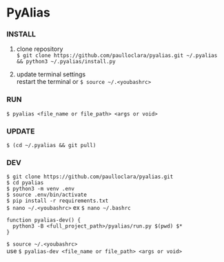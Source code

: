 # PyAlias

### INSTALL

1. clone repository\
  `$ git clone https://github.com/paulloclara/pyalias.git ~/.pyalias && python3 ~/.pyalias/install.py`

2. update terminal settings\
  restart the terminal or `$ source ~/.<youbashrc>`

### RUN

`$ pyalias <file_name or file_path> <args or void>`

### UPDATE

`$ (cd ~/.pyalias && git pull)`

### DEV

`$ git clone https://github.com/paulloclara/pyalias.git`\
`$ cd pyalias`\
`$ python3 -m venv .env`\
`$ source .env/bin/activate`\
`$ pip install -r requirements.txt`\
`$ nano ~/.<youbashrc>` ex `$ nano ~/.bashrc`
```
function pyalias-dev() {
  python3 -B <full_project_path>/pyalias/run.py $(pwd) $*
}
```
`$ source ~/.<youbashrc>`\
use `$ pyalias-dev <file_name or file_path> <args or void>`
